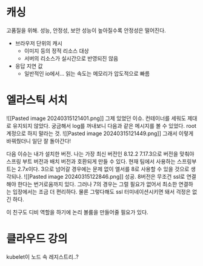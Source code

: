 # 캐싱
고품질을 위해. 
성능, 안정성, 보안
성능이 높아질수록 안정성은 떨어진다.

- 브라우저 단위의 캐시
	- 이미지 등의 정적 리소스 대상
	- 서버의 리소스가 실시간으로 반영되진 않음
- 응답 지연 값
	- 일반적인 io에서... 읽는 속도는 메모리가 압도적으로 빠름

# 엘라스틱 서치
![[Pasted image 20240315121401.png]]
그제 있었던 이슈. 컨테이너를 세워도 제대로 유지되지 않았다. 
궁금해서 log를 꺼내보니 다음과 같은 메시지를 볼 수 있었다.
root 계정으로 하지 말라는 것. 
![[Pasted image 20240315121449.png]]
그래서 이렇게 바꿔줬더니 일단 잘 돌아간다!

다음 이슈는 내가 설치한 버전. 나는 가장 최신 버전인 8.12.2
7.17.3으로 버전을 맞춰야 스프링 부트 버전과 배치 버전과 호환되게 만들 수 있다. 
현재 팀에서 사용하는 스프링부트는 2.7x이다. 3으로 넘어갈 경우에는 문제 없이 엘서를 8로 사용할 수 있을 것으로 생각되나.
![[Pasted image 20240315122846.png]]
성공. 8버전은 무조건 ssl로 연결해야 한다는 번거로움까지 있다. 그러나 7의 경우는 그럴 필요가 없어서 최소한 연결하는 입장에서는 조금 더 편리하다.
물론 그렇다해도 ssl 터미네이션시키면 돼서 걱정은 없긴 하다. 

이 친구도 디비 역할을 하기에 논리 볼륨을 만들어줄 필요가 있다.






# 클라우드 강의

kubelet이 노드 속 레지스트리..?